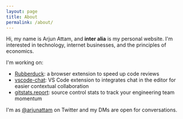 ```yaml
---
layout: page
title: About
permalink: /about/
---
```


Hi, my name is Arjun Attam, and **inter alia** is my personal website. I'm interested in technology, internet businesses, and the principles of economics.

I'm working on:

- [Rubberduck](https://www.rubberduck.io): a browser extension to speed up code reviews
- [vscode-chat](https://github.com/karigari/vscode-chat): VS Code extension to integrates chat in the editor for easier contextual collaboration
- [gitstats.report](https://gitstats.report): source control stats to track your engineering team momentum

I'm as [@arjunattam](https://twitter.com/arjunattam/) on Twitter and my DMs are open for conversations.
